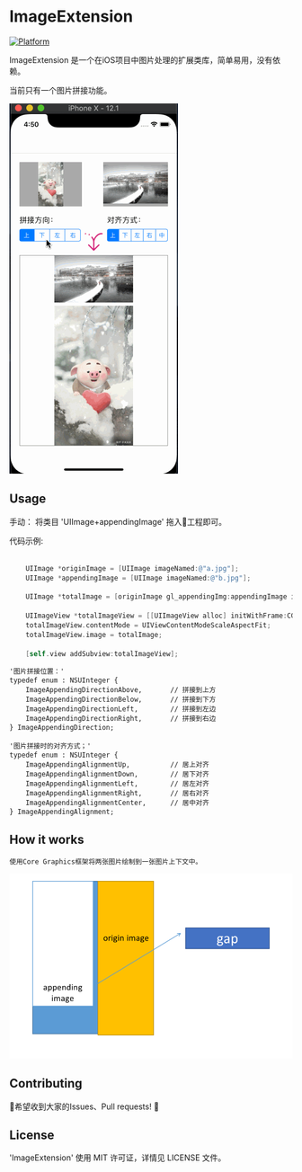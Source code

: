 # ImageExtension

 [![Platform](http://img.shields.io/badge/platform-ios-blue.svg?style=flat
)](https://developer.apple.com/iphone/index.action)

ImageExtension 是一个在iOS项目中图片处理的扩展类库，简单易用，没有依赖。

当前只有一个图片拼接功能。

![ImageAppending](https://github.com/ghostlordstar/PicRepo/blob/master/DemoShowImg/imageAppending_Demo_show_gif_001.gif?raw=true)

## Usage
手动：
    将类目 'UIImage+appendingImage' 拖入工程即可。

代码示例:

```objective-c
    
    UIImage *originImage = [UIImage imageNamed:@"a.jpg"];
    UIImage *appendingImage = [UIImage imageNamed:@"b.jpg"];
    
    UIImage *totalImage = [originImage gl_appendingImg:appendingImage imageGap:10.0f appendingDirection:ImageAppendingDirectionAbove appendingAlignment:ImageAppendingAlignmentCenter];
    
    UIImageView *totalImageView = [[UIImageView alloc] initWithFrame:CGRectMake(20, 100, 200, 200)];
    totalImageView.contentMode = UIViewContentModeScaleAspectFit;
    totalImageView.image = totalImage;
    
    [self.view addSubview:totalImageView];

```

    '图片拼接位置：'
    typedef enum : NSUInteger {
        ImageAppendingDirectionAbove,       // 拼接到上方
        ImageAppendingDirectionBelow,       // 拼接到下方
        ImageAppendingDirectionLeft,        // 拼接到左边
        ImageAppendingDirectionRight,       // 拼接到右边
    } ImageAppendingDirection;

    '图片拼接时的对齐方式；'
    typedef enum : NSUInteger {
        ImageAppendingAlignmentUp,          // 居上对齐
        ImageAppendingAlignmentDown,        // 居下对齐
        ImageAppendingAlignmentLeft,        // 居左对齐
        ImageAppendingAlignmentRight,       // 居右对齐
        ImageAppendingAlignmentCenter,      // 居中对齐
    } ImageAppendingAlignment;

## How it works
    使用Core Graphics框架将两张图片绘制到一张图片上下文中。

![ImageAppendingWork](https://github.com/ghostlordstar/PicRepo/blob/master/DemoShowImg/appendimage_Demo_show_img_001.png?raw=true)


## Contributing
希望收到大家的Issues、Pull requests! 📩

## License
'ImageExtension' 使用 MIT 许可证，详情见 LICENSE 文件。